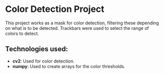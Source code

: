 # Color Detection Project

This project works as a mask for color detection, filtering these depending on what is to be detected. Trackbars were used to select the range of colors to detect.

## Technologies used:
- **cv2**: Used for color detection.
- **numpy**: Used to create arrays for the color thresholds.